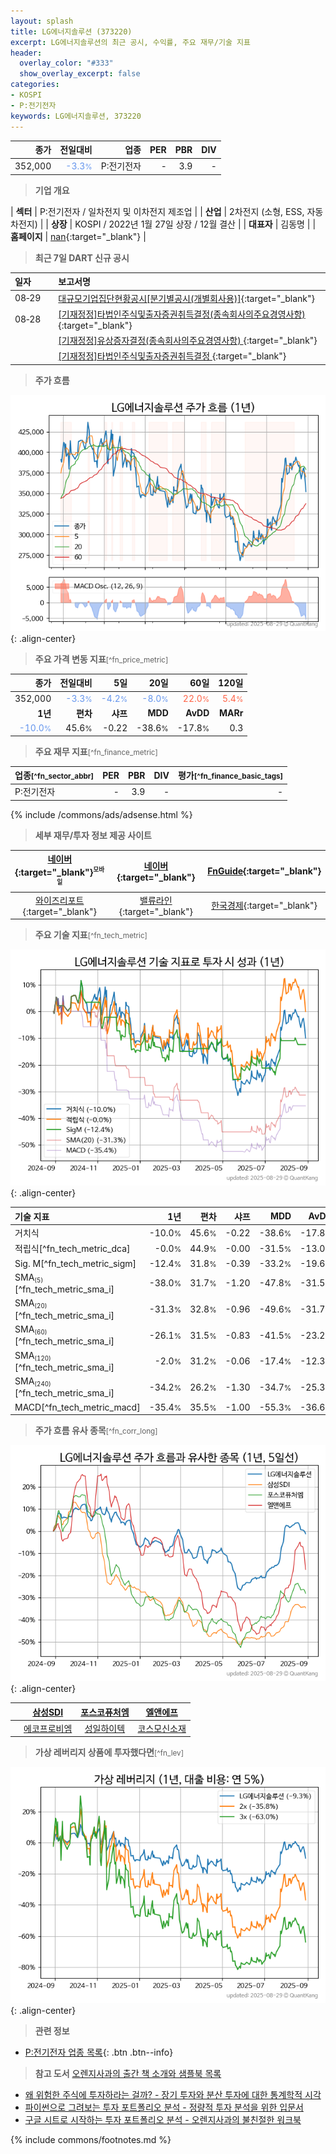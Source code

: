 ```yaml
---
layout: splash
title: LG에너지솔루션 (373220)
excerpt: LG에너지솔루션의 최근 공시, 수익률, 주요 재무/기술 지표
header:
  overlay_color: "#333"
  show_overlay_excerpt: false
categories:
- KOSPI
- P:전기전자
keywords: LG에너지솔루션, 373220
---
```


| **종가** | **전일대비** | **업종** | **PER** | **PBR** | **DIV** |
| -------: | -----------: | -------: | ------: | ------: | ------: |
| 352,000 | <span style="color: cornflowerblue">-3.3<small>%</small></span> | P:전기전자 | - | 3.9 | - |

<!-- more -->


> **기업 개요**<a id="company"></a>

| <span style="white-space:nowrap;">**섹터**</span> | P:전기전자 / 일차전지 및 이차전지 제조업 |
| <span style="white-space:nowrap;">**산업**</span> | 2차전지 (소형, ESS, 자동차전지) |
| <span style="white-space:nowrap;">**상장**</span> | KOSPI / 2022년 1월 27일 상장 / 12월 결산 |
| <span style="white-space:nowrap;">**대표자**</span> | 김동명 |
| <span style="white-space:nowrap;">**홈페이지**</span> | [nan](nan){:target="_blank"} |


> **최근 7일 DART 신규 공시**<a id="dart"></a>

| **일자** |      | **보고서명** |
| :------- | :--- | :----------- |
| 08&#x2011;29 | | [대규모기업집단현황공시[분기별공시(개별회사용)]](https://dart.fss.or.kr/dsaf001/main.do?rcpNo=20250829001735){:target="_blank"} |
| 08&#x2011;28 | | [[기재정정]타법인주식및출자증권취득결정(종속회사의주요경영사항)              ](https://dart.fss.or.kr/dsaf001/main.do?rcpNo=20250828800468){:target="_blank"} |
|  | | [[기재정정]유상증자결정(종속회사의주요경영사항)              ](https://dart.fss.or.kr/dsaf001/main.do?rcpNo=20250828800452){:target="_blank"} |
|  | | [[기재정정]타법인주식및출자증권취득결정              ](https://dart.fss.or.kr/dsaf001/main.do?rcpNo=20250828800357){:target="_blank"} |


> **주가 흐름**<a id="price"></a>

![373220](/stock/images/373220.png){: .align-center}


> **주요 가격 변동 지표**<small>[^fn_price_metric]</small>

| **종가** | **전일대비** | **5일** | **20일** | **60일** | **120일** |
| -------: | -----------: | ------: | -------: | -------: | --------: |
| 352,000 | <span style="color: cornflowerblue">-3.3<small>%</small></span> | <span style="color: cornflowerblue">-4.2<small>%</small></span> | <span style="color: cornflowerblue">-8.0<small>%</small></span> | <span style="color: tomato">22.0<small>%</small></span> | <span style="color: tomato">5.4<small>%</small></span> |
| **1년** | **편차** | **샤프** | **MDD** | **AvDD** | **MARr** |
| <span style="color: cornflowerblue">-10.0<small>%</small></span> | 45.6<small>%</small> | -0.22 | -38.6<small>%</small> | -17.8<small>%</small> | 0.3 |


> **주요 재무 지표**<small>[^fn_finance_metric]</small>

| **업종**<small>[^fn_sector_abbr]</small> | **PER** | **PBR** | **DIV** | **평가**<small>[^fn_finance_basic_tags]</small> |
| :--------------------------------------- | ------: | ------: | ------: | ----------------------------------------------: |
| P:전기전자 | - | 3.9 | - | - |



{% include /commons/ads/adsense.html %}

> **세부 재무/투자 정보 제공 사이트**

| [네이버](https://m.stock.naver.com/domestic/stock/373220/finance/summary){:target="_blank"}<sup><small>모바일</small></sup> | [네이버](https://finance.naver.com/item/coinfo.naver?code=373220){:target="_blank"} | [FnGuide](https://comp.fnguide.com/SVO2/ASP/SVD_Invest.asp?gicode=A373220&MenuYn=Y){:target="_blank"} |
| :---: | :---: | :---: |
| [와이즈리포트](https://comp.wisereport.co.kr/company/c1040001.aspx?cmp_cd=373220){:target="_blank"} | [밸류라인](https://www.valueline.co.kr/finance/summary/373220){:target="_blank"} | [한국경제](https://markets.hankyung.com/stock/373220/financial-summary){:target="_blank"} |


> **주요 기술 지표**<small>[^fn_tech_metric]</small>


![373220](/stock/images/373220_tech.png){: .align-center}

| **기술 지표** | **1년** | **편차** | **샤프** | **MDD** | **AvDD** |
| :------------ | ------: | -----------: | -------: | ------: | -------: |
| 거치식 | -10.0<small>%</small> | 45.6<small>%</small> | -0.22 | -38.6<small>%</small> | -17.8<small>%</small> |
| 적립식[^fn_tech_metric_dca] | -0.0<small>%</small> | 44.9<small>%</small> | -0.00 | -31.5<small>%</small> | -13.0<small>%</small> |
| Sig. M[^fn_tech_metric_sigm] | -12.4<small>%</small> | 31.8<small>%</small> | -0.39 | -33.2<small>%</small> | -19.6<small>%</small> |
| SMA<small><sub>(5)</sub></small>[^fn_tech_metric_sma_i] | -38.0<small>%</small> | 31.7<small>%</small> | -1.20 | -47.8<small>%</small> | -31.5<small>%</small> |
| SMA<small><sub>(20)</sub></small>[^fn_tech_metric_sma_i] | -31.3<small>%</small> | 32.8<small>%</small> | -0.96 | -49.6<small>%</small> | -31.7<small>%</small> |
| SMA<small><sub>(60)</sub></small>[^fn_tech_metric_sma_i] | -26.1<small>%</small> | 31.5<small>%</small> | -0.83 | -41.5<small>%</small> | -23.2<small>%</small> |
| SMA<small><sub>(120)</sub></small>[^fn_tech_metric_sma_i] | -2.0<small>%</small> | 31.2<small>%</small> | -0.06 | -17.4<small>%</small> | -12.3<small>%</small> |
| SMA<small><sub>(240)</sub></small>[^fn_tech_metric_sma_i] | -34.2<small>%</small> | 26.2<small>%</small> | -1.30 | -34.7<small>%</small> | -25.3<small>%</small> |
| MACD[^fn_tech_metric_macd] | -35.4<small>%</small> | 35.5<small>%</small> | -1.00 | -55.3<small>%</small> | -36.6<small>%</small> |


> **주가 흐름 유사 종목**<a id="corr"></a><small>[^fn_corr_long]</small>

![373220](/stock/images/373220_corr.png){: .align-center}

|       | [삼성SDI](/006400/) | [포스코퓨처엠](/003670/) | [엘앤에프](/066970/) |
| :---: | :------------------------------------: | :------------------------------------: | :------------------------------------: |
|       | [에코프로비엠](/247540/) | [성일하이텍](/365340/) | [코스모신소재](/005070/) |


> **가상 레버리지 상품에 투자했다면**<a id="2x"></a><small>[^fn_lev]</small>

![373220](/stock/images/373220_2x.png){: .align-center}


> **관련 정보**

- [P:전기전자 업종 목록](/stats/sector/kospi_업종_전기전자_종목/){: .btn .btn--info}

> **참고 도서** [오렌지사과의 출간 책 소개와 샘플북 목록](https://kongdori.tistory.com/691)

- [왜 위험한 주식에 투자하라는 걸까? - 장기 투자와 분산 투자에 대한 통계학적 시각](https://kongdori.tistory.com/421)
- [파이썬으로 그려보는 투자 포트폴리오 분석  - 정량적 투자 분석을 위한 입문서](https://kongdori.tistory.com/643)
- [구글 시트로 시작하는 투자 포트폴리오 분석 - 오렌지사과의 불친절한 워크북](https://kongdori.tistory.com/449)


{% include commons/footnotes.md %}